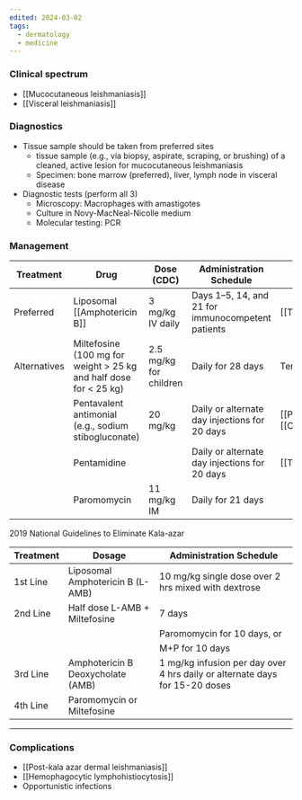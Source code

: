 ```yaml
---
edited: 2024-03-02
tags:
  - dermatology
  - medicine
---
```

### Clinical spectrum
- [[Mucocutaneous leishmaniasis]] 
- [[Visceral leishmaniasis]] 
### Diagnostics
- Tissue sample should be taken from preferred sites
	- tissue sample (e.g., via biopsy, aspirate, scraping, or brushing) of a cleaned, active lesion for mucocutaneous leishmaniasis
	- Specimen: bone marrow (preferred), liver, lymph node in visceral disease
- Diagnostic tests (perform all 3)
	- Microscopy: Macrophages with amastigotes
	- Culture in Novy-MacNeal-Nicolle medium
	- Molecular testing: PCR

### Management

| Treatment    | Drug                                                              | Dose (CDC)             | Administration Schedule                           | ADRS                                 |
| ------------ | ----------------------------------------------------------------- | ---------------------- | ------------------------------------------------- | ------------------------------------ |
| Preferred    | Liposomal [[Amphotericin B]]                                      | 3 mg/kg IV daily       | Days 1–5, 14, and 21 for immunocompetent patients | [[Thrombophlebitis]]                 |
| Alternatives | Miltefosine (100 mg for weight > 25 kg and half dose for < 25 kg) | 2.5 mg/kg for children | Daily for 28 days                                 | Teratogenicity                       |
|              | Pentavalent antimonial (e.g., sodium stibogluconate)              | 20 mg/kg               | Daily or alternate day injections for 20 days     | [[Pancreatitis]], [[Cardiotoxicity]] |
|              | Pentamidine                                                       |                        | Daily or alternate day injections for 20 days     | [[Type 1 DM]]                        |
|              | Paromomycin                                                       | 11 mg/kg IM            | Daily for 21 days                                 |                                      |

2019 National Guidelines to Eliminate Kala-azar

| Treatment | Dosage                            | Administration Schedule                                                     |
| --------- | --------------------------------- | --------------------------------------------------------------------------- |
| 1st Line  | Liposomal Amphotericin B (L-AMB)  | 10 mg/kg single dose over 2 hrs mixed with dextrose                         |
| 2nd Line  | Half dose L-AMB + Miltefosine     | 7 days                                                                      |
|           |                                   | Paromomycin for 10 days, or                                                 |
|           |                                   | M+P for 10 days                                                             |
| 3rd Line  | Amphotericin B Deoxycholate (AMB) | 1 mg/kg infusion per day over 4 hrs daily or alternate days for 15-20 doses |
| 4th Line  | Paromomycin or Miltefosine        |                                                                             |

---
### Complications
- [[Post-kala azar dermal leishmaniasis]] 
- [[Hemophagocytic lymphohistiocytosis]]
- Opportunistic infections